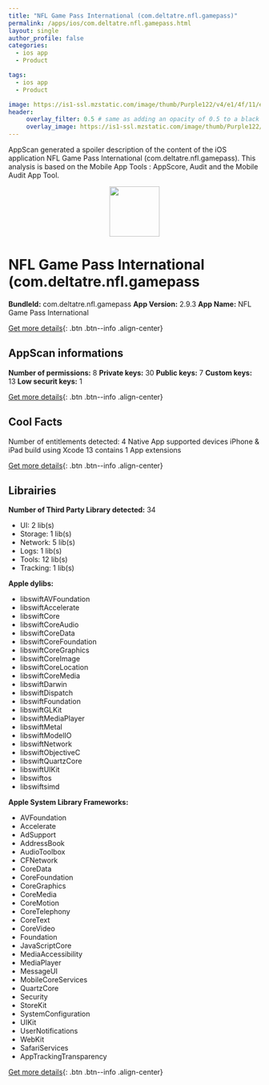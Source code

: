 ```yaml
---
title: "NFL Game Pass International (com.deltatre.nfl.gamepass)"
permalink: /apps/ios/com.deltatre.nfl.gamepass.html
layout: single
author_profile: false
categories: 
  - ios app 
  - Product 

tags: 
  - ios app 
  - Product 

image: https://is1-ssl.mzstatic.com/image/thumb/Purple122/v4/e1/4f/11/e14f11b9-b571-7f90-8f0a-1a03e627f073/AppIcon-0-0-1x_U007emarketing-0-0-0-5-0-0-sRGB-0-0-0-GLES2_U002c0-512MB-85-220-0-0.png/512x512bb.jpg
header: 
     overlay_filter: 0.5 # same as adding an opacity of 0.5 to a black background
     overlay_image: https://is1-ssl.mzstatic.com/image/thumb/Purple122/v4/e1/4f/11/e14f11b9-b571-7f90-8f0a-1a03e627f073/AppIcon-0-0-1x_U007emarketing-0-0-0-5-0-0-sRGB-0-0-0-GLES2_U002c0-512MB-85-220-0-0.png/512x512bb.jpg
---
```

AppScan generated a spoiler description of the content of the iOS application NFL Game Pass International (com.deltatre.nfl.gamepass). This analysis is based on the Mobile App Tools : AppScore, Audit and the Mobile Audit App Tool.

  
  
<div style="text-align: center;"><img src="https://is1-ssl.mzstatic.com/image/thumb/Purple122/v4/e1/4f/11/e14f11b9-b571-7f90-8f0a-1a03e627f073/AppIcon-0-0-1x_U007emarketing-0-0-0-5-0-0-sRGB-0-0-0-GLES2_U002c0-512MB-85-220-0-0.png/512x512bb.jpg" width="100" height="100"></div>  
  
# NFL Game Pass International (com.deltatre.nfl.gamepass

**BundleId:** com.deltatre.nfl.gamepass
**App Version:** 2.9.3
**App Name:** NFL Game Pass International


[Get more details](/pricing.html){: .btn .btn--info .align-center}  
  
## AppScan informations 

**Number of permissions:** 8
**Private keys:** 30
**Public keys:** 7
**Custom keys:** 13
**Low securit keys:** 1
  
[Get more details](/pricing.html){: .btn .btn--info .align-center}

## Cool Facts

Number of entitlements detected: 4
Native App
supported devices iPhone & iPad
build using Xcode 13
contains 1 App extensions
  
[Get more details](/pricing.html){: .btn .btn--info .align-center}

## Librairies 
**Number of Third Party Library detected:** 34
- UI: 2 lib(s)
- Storage: 1 lib(s)
- Network: 5 lib(s)
- Logs: 1 lib(s)
- Tools: 12 lib(s)
- Tracking: 1 lib(s)

**Apple dylibs:**
- libswiftAVFoundation
- libswiftAccelerate
- libswiftCore
- libswiftCoreAudio
- libswiftCoreData
- libswiftCoreFoundation
- libswiftCoreGraphics
- libswiftCoreImage
- libswiftCoreLocation
- libswiftCoreMedia
- libswiftDarwin
- libswiftDispatch
- libswiftFoundation
- libswiftGLKit
- libswiftMediaPlayer
- libswiftMetal
- libswiftModelIO
- libswiftNetwork
- libswiftObjectiveC
- libswiftQuartzCore
- libswiftUIKit
- libswiftos
- libswiftsimd


**Apple System Library Frameworks:**
- AVFoundation
- Accelerate
- AdSupport
- AddressBook
- AudioToolbox
- CFNetwork
- CoreData
- CoreFoundation
- CoreGraphics
- CoreMedia
- CoreMotion
- CoreTelephony
- CoreText
- CoreVideo
- Foundation
- JavaScriptCore
- MediaAccessibility
- MediaPlayer
- MessageUI
- MobileCoreServices
- QuartzCore
- Security
- StoreKit
- SystemConfiguration
- UIKit
- UserNotifications
- WebKit
- SafariServices
- AppTrackingTransparency


  
[Get more details](/pricing.html){: .btn .btn--info .align-center}

